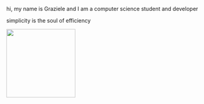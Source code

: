 hi, my name is Graziele and I am a computer science student and developer

simplicity is the soul of efficiency

<a href="https://github.com/graziele-fagundes?tab=repositories" title="Repositories">
  <img height="180em" src="https://github-readme-stats.vercel.app/api/top-langs/?username=graziele-fagundes&layout=compact&theme=dark" />
</a>

